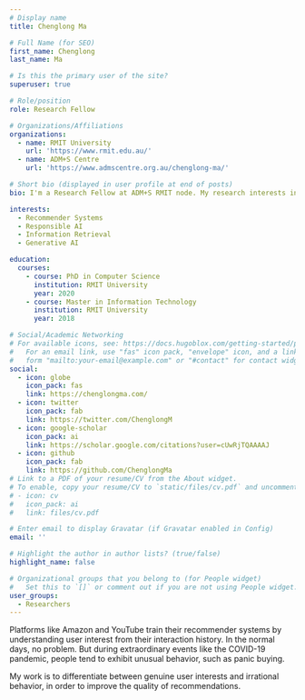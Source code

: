 ```yaml
---
# Display name
title: Chenglong Ma

# Full Name (for SEO)
first_name: Chenglong
last_name: Ma

# Is this the primary user of the site?
superuser: true

# Role/position
role: Research Fellow

# Organizations/Affiliations
organizations:
  - name: RMIT University
    url: 'https://www.rmit.edu.au/'
  - name: ADM+S Centre
    url: 'https://www.admscentre.org.au/chenglong-ma/'

# Short bio (displayed in user profile at end of posts)
bio: I'm a Research Fellow at ADM+S RMIT node. My research interests include Information Retrieval, Recommender Systems, and Responsible AI.

interests:
  - Recommender Systems
  - Responsible AI
  - Information Retrieval
  - Generative AI

education:
  courses:
    - course: PhD in Computer Science
      institution: RMIT University
      year: 2020
    - course: Master in Information Technology
      institution: RMIT University
      year: 2018

# Social/Academic Networking
# For available icons, see: https://docs.hugoblox.com/getting-started/page-builder/#icons
#   For an email link, use "fas" icon pack, "envelope" icon, and a link in the
#   form "mailto:your-email@example.com" or "#contact" for contact widget.
social:
  - icon: globe
    icon_pack: fas
    link: https://chenglongma.com/
  - icon: twitter
    icon_pack: fab
    link: https://twitter.com/ChenglongM
  - icon: google-scholar
    icon_pack: ai
    link: https://scholar.google.com/citations?user=cUwRjTQAAAAJ
  - icon: github
    icon_pack: fab
    link: https://github.com/ChenglongMa
# Link to a PDF of your resume/CV from the About widget.
# To enable, copy your resume/CV to `static/files/cv.pdf` and uncomment the lines below.
# - icon: cv
#   icon_pack: ai
#   link: files/cv.pdf

# Enter email to display Gravatar (if Gravatar enabled in Config)
email: ''

# Highlight the author in author lists? (true/false)
highlight_name: false

# Organizational groups that you belong to (for People widget)
#   Set this to `[]` or comment out if you are not using People widget.
user_groups:
  - Researchers
---
```


Platforms like Amazon and YouTube train their recommender systems by understanding user interest from their interaction history. In the normal days, no problem. But during extraordinary events like the COVID-19 pandemic, people tend to exhibit unusual behavior, such as panic buying. 

My work is to differentiate between genuine user interests and irrational behavior, in order to improve the quality of recommendations.
